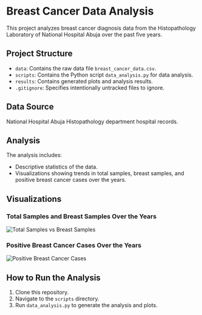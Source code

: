 # Breast Cancer Data Analysis

This project analyzes breast cancer diagnosis data from the Histopathology Laboratory of National Hospital Abuja over the past five years.

## Project Structure
- `data`: Contains the raw data file `breast_cancer_data.csv`.
- `scripts`: Contains the Python script `data_analysis.py` for data analysis.
- `results`: Contains generated plots and analysis results.
- `.gitignore`: Specifies intentionally untracked files to ignore.

## Data Source
National Hospital Abuja Histopathology department hospital records.

## Analysis
The analysis includes:
- Descriptive statistics of the data.
- Visualizations showing trends in total samples, breast samples, and positive breast cancer cases over the years.

## Visualizations

### Total Samples and Breast Samples Over the Years
![Total Samples vs Breast Samples](results/total_samples_vs_breast_samples.png)

### Positive Breast Cancer Cases Over the Years
![Positive Breast Cancer Cases](results/positive_breast_cancer_cases.png)

## How to Run the Analysis
1. Clone this repository.
2. Navigate to the `scripts` directory.
3. Run `data_analysis.py` to generate the analysis and plots.
